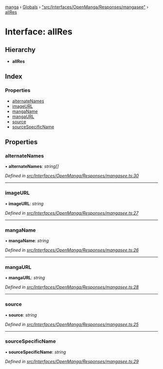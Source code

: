 [manga](../README.md) › [Globals](../globals.md) › ["src/Interfaces/OpenManga/Responses/mangasee"](../modules/_src_interfaces_openmanga_responses_mangasee_.md) › [allRes](_src_interfaces_openmanga_responses_mangasee_.allres.md)

# Interface: allRes

## Hierarchy

* **allRes**

## Index

### Properties

* [alternateNames](_src_interfaces_openmanga_responses_mangasee_.allres.md#alternatenames)
* [imageURL](_src_interfaces_openmanga_responses_mangasee_.allres.md#imageurl)
* [mangaName](_src_interfaces_openmanga_responses_mangasee_.allres.md#manganame)
* [mangaURL](_src_interfaces_openmanga_responses_mangasee_.allres.md#mangaurl)
* [source](_src_interfaces_openmanga_responses_mangasee_.allres.md#source)
* [sourceSpecificName](_src_interfaces_openmanga_responses_mangasee_.allres.md#sourcespecificname)

## Properties

###  alternateNames

• **alternateNames**: *string[]*

*Defined in [src/Interfaces/OpenManga/Responses/mangasee.ts:30](https://github.com/tushar1210/manga-node/blob/a6fc0c4/src/Interfaces/OpenManga/Responses/mangasee.ts#L30)*

___

###  imageURL

• **imageURL**: *string*

*Defined in [src/Interfaces/OpenManga/Responses/mangasee.ts:27](https://github.com/tushar1210/manga-node/blob/a6fc0c4/src/Interfaces/OpenManga/Responses/mangasee.ts#L27)*

___

###  mangaName

• **mangaName**: *string*

*Defined in [src/Interfaces/OpenManga/Responses/mangasee.ts:26](https://github.com/tushar1210/manga-node/blob/a6fc0c4/src/Interfaces/OpenManga/Responses/mangasee.ts#L26)*

___

###  mangaURL

• **mangaURL**: *string*

*Defined in [src/Interfaces/OpenManga/Responses/mangasee.ts:28](https://github.com/tushar1210/manga-node/blob/a6fc0c4/src/Interfaces/OpenManga/Responses/mangasee.ts#L28)*

___

###  source

• **source**: *string*

*Defined in [src/Interfaces/OpenManga/Responses/mangasee.ts:25](https://github.com/tushar1210/manga-node/blob/a6fc0c4/src/Interfaces/OpenManga/Responses/mangasee.ts#L25)*

___

###  sourceSpecificName

• **sourceSpecificName**: *string*

*Defined in [src/Interfaces/OpenManga/Responses/mangasee.ts:29](https://github.com/tushar1210/manga-node/blob/a6fc0c4/src/Interfaces/OpenManga/Responses/mangasee.ts#L29)*
